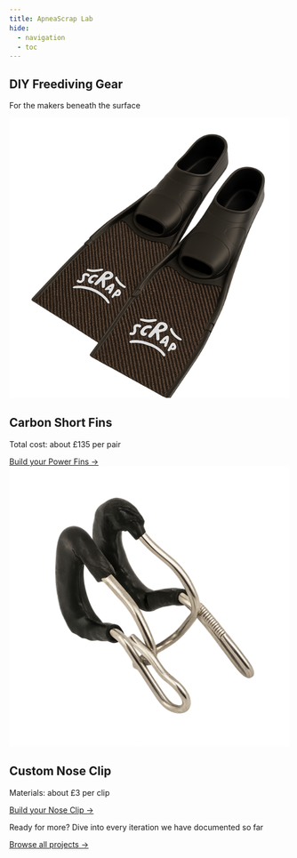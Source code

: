 ```yaml
---
title: ApneaScrap Lab
hide:
  - navigation
  - toc
---
```


<div class="hero-home">
  <section class="hero-intro">
    <h1>DIY Freediving Gear</h1>
    <p class="hero-subtitle">For the makers beneath the surface</p>
  </section>

  <section class="hero-shields" aria-label="Featured projects">
    <article class="hero-shield">
      <img src="assets/hero/short-fins.png" alt="Illustration of the compress short fins project" loading="lazy" />
      <div class="hero-shield__body">
        <h2>Carbon Short Fins</h2>
        <p class="hero-shield__price">Total cost: about £135 per pair</p>
        <a class="hero-shield__link" href="projects/short-fins/v1/power-fins/">Build your Power Fins -></a>
      </div>
    </article>
    <article class="hero-shield">
      <img src="assets/hero/nose-clip.png" alt="Illustration of the low-profile nose clip" loading="lazy" />
      <div class="hero-shield__body">
        <h2>Custom Nose Clip</h2>
        <p class="hero-shield__price">Materials: about £3 per clip</p>
        <a class="hero-shield__link" href="projects/nose-clip/v1/bike-spoke/">Build your Nose Clip -></a>
      </div>
    </article>
<!-- 
    <article class="hero-shield">
      <img src="assets/hero/neck-weight.svg" alt="Illustration of the modular neck weight" loading="lazy" />
      <div class="hero-shield__body">
        <h2>Modular neck weight</h2>
        <p class="hero-shield__price">Materials: about £30 per weight</p>
        <a class="hero-shield__link" href="projects/neck-weight/index.md">Pour a balanced weight &rarr;</a>
      </div>
    </article>
-->
  </section>

  <section class="hero-projects-cta">
    <p>Ready for more? Dive into every iteration we have documented so far</p>
    <a class="hero-projects-cta__link" href="projects/">Browse all projects &rarr;</a>
  </section>
</div>

